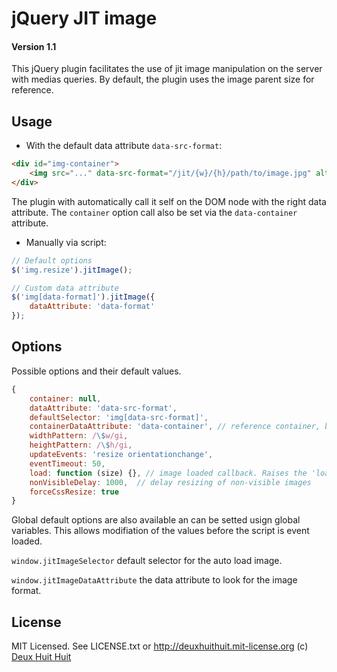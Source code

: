 # jQuery JIT image

#### Version 1.1

This jQuery plugin facilitates the use of jit image manipulation on the server with medias queries.
By default, the plugin uses the image parent size for reference.

## Usage

- With the default data attribute `data-src-format`:

````html
<div id="img-container">
	<img src="..." data-src-format="/jit/{w}/{h}/path/to/image.jpg" alt="" />
</div>
````

The plugin with automatically call it self on the DOM node with the right data attribute.
The `container` option call also be set via the `data-container` attribute.

- Manually via script:

````javascript
// Default options
$('img.resize').jitImage();

// Custom data attribute
$('img[data-format]').jitImage({
	dataAttribute: 'data-format'
});
````

## Options

Possible options and their default values.

````javascript
{
	container: null,
	dataAttribute: 'data-src-format',
	defaultSelector: 'img[data-src-format]',
	containerDataAttribute: 'data-container', // reference container, by default, the parent
	widthPattern: /\$w/gi,
	heightPattern: /\$h/gi,
	updateEvents: 'resize orientationchange',
	eventTimeout: 50,
	load: function (size) {}, // image loaded callback. Raises the 'loaded.jitImage' too.
	nonVisibleDelay: 1000,  // delay resizing of non-visible images
	forceCssResize: true
}
````

Global default options are also available an can be setted usign global variables.
This allows modifiation of the values before the script is event loaded.

`window.jitImageSelector` default selector for the auto load image.

`window.jitImageDataAttribute` the data attribute to look for the image format.

## License

MIT Licensed. See LICENSE.txt or <http://deuxhuithuit.mit-license.org>
(c) [Deux Huit Huit](http://www.deuxhuithuit.com/?ref=github)